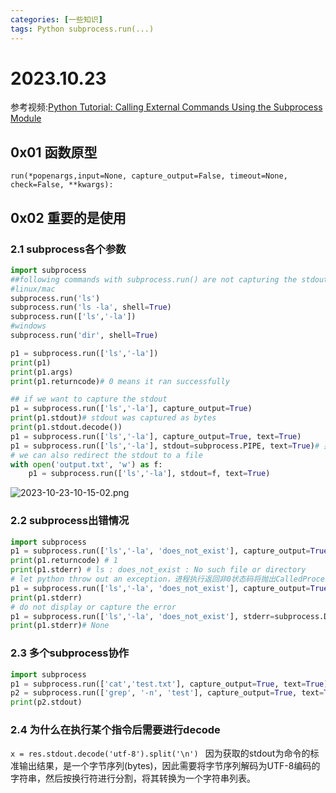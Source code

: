 ```yaml
---
categories: [一些知识]
tags: Python subprocess.run(...)
---
```

# 2023.10.23
参考视频:[Python Tutorial: Calling External Commands Using the Subprocess Module](https://www.youtube.com/watch?v=2Fp1N6dof0Y)
##  0x01 函数原型
`run(*popenargs,input=None, capture_output=False, timeout=None, check=False, **kwargs):`
##  0x02 重要的是使用
### 2.1 subprocess各个参数
```python
import subprocess
##following commands with subprocess.run() are not capturing the stdout
#linux/mac
subprocess.run('ls') 
subprocess.run('ls -la', shell=True)
subprocess.run(['ls','-la'])
#windows
subprocess.run('dir', shell=True)

p1 = subprocess.run(['ls','-la'])
print(p1)
print(p1.args)
print(p1.returncode)# 0 means it ran successfully

## if we want to capture the stdout
p1 = subprocess.run(['ls','-la'], capture_output=True)
print(p1.stdout)# stdout was captured as bytes
print(p1.stdout.decode())
p1 = subprocess.run(['ls','-la'], capture_output=True, text=True)
p1 = subprocess.run(['ls','-la'], stdout=subprocess.PIPE, text=True)# 把输出导向至subprocess这个管道
# we can also redirect the stdout to a file
with open('output.txt', 'w') as f:
    p1 = subprocess.run(['ls','-la'], stdout=f, text=True)
```
![2023-10-23-10-15-02.png](https://s2.loli.net/2023/10/27/qhmt6KTWFD7pYEC.png)
### 2.2 subprocess出错情况
```python
import subprocess
p1 = subprocess.run(['ls','-la', 'does_not_exist'], capture_output=True, text=True)
print(p1.returncode) # 1
print(p1.stderr) # ls : does_not_exist : No such file or directory 
# let python throw out an exception，进程执行返回非0状态码将抛出CalledProcessError异常
p1 = subprocess.run(['ls','-la', 'does_not_exist'], capture_output=True, text=True,check=True)
print(p1.stderr)
# do not display or capture the error
p1 = subprocess.run(['ls','-la', 'does_not_exist'], stderr=subprocess.DEVNULL)
print(p1.stderr)# None
```

### 2.3 多个subprocess协作
```python
import subprocess
p1 = subprocess.run(['cat','test.txt'], capture_output=True, text=True)
p2 = subprocess.run(['grep', '-n', 'test'], capture_output=True, text=True, input=p1.stdout) #grep -n：显示行号
print(p2.stdout)
```

### 2.4 为什么在执行某个指令后需要进行decode
`x = res.stdout.decode('utf-8').split('\n')
`
因为获取的stdout为命令的标准输出结果，是一个字节序列(bytes)，因此需要将字节序列解码为UTF-8编码的字符串，然后按换行符进行分割，将其转换为一个字符串列表。